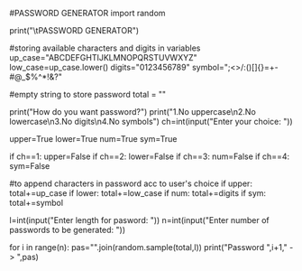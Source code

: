 #PASSWORD GENERATOR
import random

print("\tPASSWORD GENERATOR")

#storing available characters and digits in variables
up_case="ABCDEFGHTIJKLMNOPQRSTUVWXYZ"
low_case=up_case.lower()
digits="0123456789"
symbol=";<>/:()[]{}=+-#@_$%^*!&?"

#empty string to store password
total = ""

print("How do you want password?")
print("1.No uppercase\n2.No lowercase\n3.No digits\n4.No symbols")
ch=int(input("Enter your choice: "))

upper=True
lower=True
num=True
sym=True

if ch==1:
    upper=False
if ch==2:
    lower=False
if ch==3:
    num=False
if ch==4:
    sym=False

#to append characters in password acc to user's choice
if upper:
    total+=up_case
if lower:
    total+=low_case
if num:
    total+=digits
if sym:
    total+=symbol

l=int(input("Enter length for pasword: "))
n=int(input("Enter number of passwords to be generated: "))

for i in range(n):
    pas="".join(random.sample(total,l))
    print("Password ",i+1," -> ",pas)


